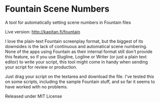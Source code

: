# Fountain Scene Numbers
A tool for automatically setting scene numbers in Fountain files

Live version: http://kapitan.fi/fountain

I love the plain-text Fountain screenplay format, but the biggest of its downsides is the lack of continuous and automatical scene numbering. None of the apps using Fountain as their internal format still don't provide this feature, so if you use Slugline, Logline or Writer (or just a plain text editor) to write your script, this tool might come in handy when sending your script for review or production.

Just drag your script on the textarea and download the file. I've tested this on some scripts, including the sample Fountain stuff, and so far it seems to have worked with no problems.

Released under MIT License
